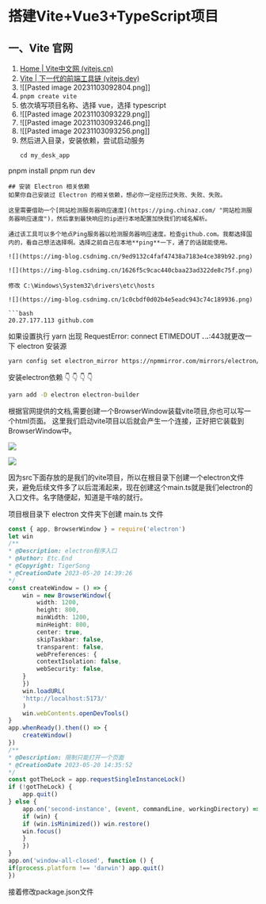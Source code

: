 # 搭建Vite+Vue3+TypeScript项目
## 一、Vite 官网
1. [Home | Vite中文网 (vitejs.cn)](https://vitejs.cn/)
2. [Vite | 下一代的前端工具链 (vitejs.dev)](https://cn.vitejs.dev/)
3. ![[Pasted image 20231103092804.png]]
4. `pnpm create vite`
5. 依次填写项目名称、选择 vue，选择 typescript
6. ![[Pasted image 20231103093229.png]]
7. ![[Pasted image 20231103093246.png]]
8. ![[Pasted image 20231103093256.png]]
9. 然后进入目录，安装依赖，尝试启动服务
   ```js
   cd my_desk_app
  pnpm install
  pnpm run dev
```
## 安装 Electron 相关依赖
如果你自己安装过 Electron 的相关依赖，想必你一定经历过失败、失败、失败。

这里需要借助一个[网站检测服务器响应速度](https://ping.chinaz.com/ "网站检测服务器响应速度")，然后拿到最快响应的ip进行本地配置加快我们的域名解析。

通过该工具可以多个地点Ping服务器以检测服务器响应速度。检查github.com。我都选择国内的，看自己想法选择啊。选择之前自己在本地**ping**一下，通了的话就能使用。

![](https://img-blog.csdnimg.cn/9ed9132c4faf47438a7183e4ce389b92.png)

![](https://img-blog.csdnimg.cn/1626f5c9cac440cbaa23ad322de8c75f.png)

修改 C:\Windows\System32\drivers\etc\hosts

![](https://img-blog.csdnimg.cn/1c0cbdf0d02b4e5eadc943c74c189936.png)

```bash
20.27.177.113 github.com
```
如果设置执行 yarn 出现 RequestError: connect ETIMEDOUT ***.***.***.***:443就更改一下 electron 安装源

```bash
yarn config set electron_mirror https://npmmirror.com/mirrors/electron/
```

安装electron依赖 👇 👇 👇 👇

```bash
yarn add -D electron electron-builder
```

根据官网提供的文档,需要创建一个BrowserWindow装载vite项目,你也可以写一个html页面。 这里我们启动vite项目以后就会产生一个连接，正好把它装载到 BrowserWindow中。

![](https://img-blog.csdnimg.cn/c2be86c0125a42b6b4515d6a348b201c.png)

![](https://img-blog.csdnimg.cn/f760efb4daf944b7a10020c17b701ed0.png)

因为src下面存放的是我们的vite项目，所以在根目录下创建一个electron文件夹，避免后续文件多了以后混淆起来，现在创建这个main.ts就是我们electron的入口文件。名字随便起，知道是干啥的就行。

项目根目录下 electron 文件夹下创建 main.ts 文件

```TypeScript
const { app, BrowserWindow } = require('electron')
let win
/**
* @Description: electron程序入口
* @Author: Etc.End
* @Copyright: TigerSong
* @CreationDate 2023-05-20 14:39:26
*/
const createWindow = () => {
	win = new BrowserWindow({
		width: 1200,
		height: 800,
		minWidth: 1200,
		minHeight: 800,
		center: true,
		skipTaskbar: false,
		transparent: false,
		webPreferences: {
		contextIsolation: false,
		webSecurity: false,
	}
	})
	win.loadURL(
	'http://localhost:5173/'
	)
	win.webContents.openDevTools()
}
app.whenReady().then(() => {
	createWindow()
})
/**
* @Description: 限制只能打开一个页面
* @CreationDate 2023-05-20 14:35:52
*/
const gotTheLock = app.requestSingleInstanceLock()
if (!gotTheLock) {
	app.quit()
} else {
	app.on('second-instance', (event, commandLine, workingDirectory) => {
	if (win) {
	if (win.isMinimized()) win.restore()
	win.focus()
	}
	})
}
app.on('window-all-closed', function () {
if(process.platform !== 'darwin') app.quit()
})

```

接着修改package.json文件
